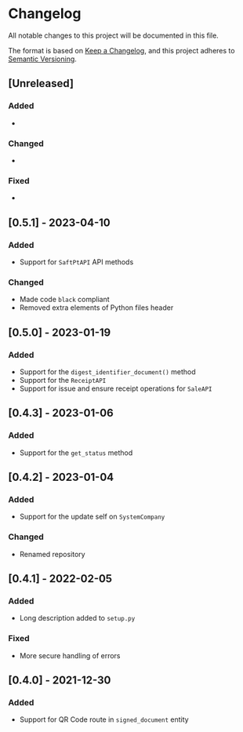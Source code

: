 # Changelog

All notable changes to this project will be documented in this file.

The format is based on [Keep a Changelog](https://keepachangelog.com/en/1.0.0/),
and this project adheres to [Semantic Versioning](https://semver.org/spec/v2.0.0.html).

## [Unreleased]

### Added

*

### Changed

*

### Fixed

*

## [0.5.1] - 2023-04-10

### Added

* Support for `SaftPtAPI` API methods

### Changed

* Made code `black` compliant
* Removed extra elements of Python files header

## [0.5.0] - 2023-01-19

### Added

* Support for the `digest_identifier_document()` method
* Support for the `ReceiptAPI`
* Support for issue and ensure receipt operations for `SaleAPI`

## [0.4.3] - 2023-01-06

### Added

* Support for the `get_status` method

## [0.4.2] - 2023-01-04

### Added

* Support for the update self on `SystemCompany`

### Changed

* Renamed repository

## [0.4.1] - 2022-02-05

### Added

* Long description added to `setup.py`

### Fixed

* More secure handling of errors

## [0.4.0] - 2021-12-30

### Added

* Support for QR Code route in `signed_document` entity
